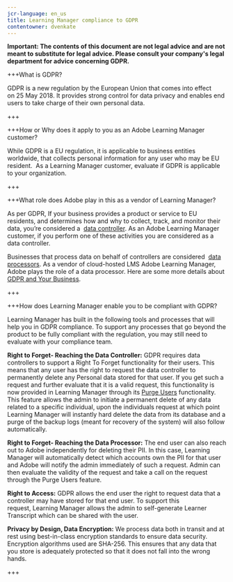 ```yaml
---
jcr-language: en_us
title: Learning Manager compliance to GDPR
contentowner: dvenkate
---
```

**Important:&nbsp;The contents of this document are not legal advice and are not meant to substitute for legal advice. Please consult your company's legal department for advice concerning GDPR.**

+++What is GDPR?

GDPR is a new regulation by the European Union that comes into effect on&nbsp;25&nbsp;May 2018. It provides strong control for data privacy and enables end users to take charge of their own personal data.

+++

+++How or Why does it apply to you as an Adobe Learning Manager customer?

While GDPR is  a EU  regulation, it is applicable to business entities worldwide, that collects&nbsp;personal information for any user who may be EU resident.&nbsp; As a Learning Manager customer, evaluate if GDPR is applicable to your organization.

+++

+++What role does Adobe play in this as a vendor of Learning Manager?

As per GDPR, If your business provides a product or service to EU residents, and determines how and why to collect, track, and monitor their data, you’re considered a&nbsp; [data controller](https://gdpr-info.eu/art-24-gdpr/). As an Adobe Learning Manager customer, if you perform one of these activities you are considered as a data controller.

Businesses that process data on behalf of controllers are considered&nbsp; [data processors](https://gdpr-info.eu/art-28-gdpr/). As a vendor of cloud-hosted LMS Adobe Learning Manager, Adobe plays the role of a&nbsp;data processor. Here are some more details about&nbsp; [GDPR and Your Business](https://www.adobe.com/privacy/general-data-protection-regulation.html).

+++

+++How does Learning Manager enable you to be compliant with GDPR?

Learning Manager has built in the following tools and processes that will help you in GDPR compliance. To support any processes that go beyond the product to be fully compliant with the regulation,&nbsp;you may still need to evaluate with your compliance&nbsp;team.

**Right to Forget- Reaching the Data Controller:** GDPR requires data controllers to support a Right To Forget functionality for&nbsp;their users.&nbsp;This means that any user has the right to request the data controller to permanently delete any Personal data stored for that user. If you get such a request and further evaluate that it is a valid request, this functionality is now provided in Learning Manager through its [Purge Users](../administrators/feature-summary/purge-users.md) functionality. This feature allows the admin to initiate a permanent delete of any data related to a specific individual, upon the individuals request at which point Learning Manager will instantly hard delete the data from its database and a purge of the backup logs (meant for recovery of the system) will also follow automatically.

**Right to Forget- Reaching the Data Processor:** The end user can also reach out to Adobe independently for deleting their PII. In this case, Learning Manager will automatically detect which accounts own the PII for that user and Adobe will notify the admin immediately of such a request. Admin can then&nbsp;evaluate the validity of the request and&nbsp;take a call on the request through the Purge Users&nbsp;feature.

**Right to Access:**&nbsp;GDPR allows the end user&nbsp;the right to request data that a controller may have stored for that end user.&nbsp;To support this request,&nbsp;Learning Manager allows the admin to self-generate Learner Transcript which can be shared with the user.

**Privacy by Design, Data Encryption:**&nbsp;We process data both in transit and at rest using best-in-class encryption standards to ensure data security. Encryption algorithms used are SHA-256. This ensures that any data that you store is adequately protected so that it does not fall into the wrong hands.

+++


